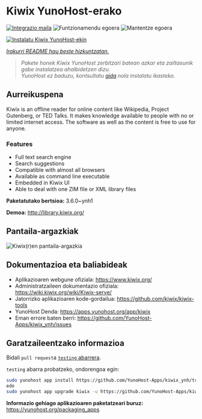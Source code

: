 <!--
Ohart ongi: README hau automatikoki sortu da <https://github.com/YunoHost/apps/tree/master/tools/readme_generator>ri esker
EZ editatu eskuz.
-->

# Kiwix YunoHost-erako

[![Integrazio maila](https://dash.yunohost.org/integration/kiwix.svg)](https://dash.yunohost.org/appci/app/kiwix) ![Funtzionamendu egoera](https://ci-apps.yunohost.org/ci/badges/kiwix.status.svg) ![Mantentze egoera](https://ci-apps.yunohost.org/ci/badges/kiwix.maintain.svg)

[![Instalatu Kiwix YunoHost-ekin](https://install-app.yunohost.org/install-with-yunohost.svg)](https://install-app.yunohost.org/?app=kiwix)

*[Irakurri README hau beste hizkuntzatan.](./ALL_README.md)*

> *Pakete honek Kiwix YunoHost zerbitzari batean azkar eta zailtasunik gabe instalatzea ahalbidetzen dizu.*  
> *YunoHost ez baduzu, kontsultatu [gida](https://yunohost.org/install) nola instalatu ikasteko.*

## Aurreikuspena

Kiwix is an offline reader for online content like Wikipedia, Project Gutenberg, or TED Talks. It makes knowledge available to people with no or limited internet access. The software as well as the content is free to use for anyone.

### Features

- Full text search engine
- Search suggestions
- Compatible with almost all browsers
- Available as command line executable
- Embedded in Kiwix UI
- Able to deal with one ZIM file or XML library files


**Paketatutako bertsioa:** 3.6.0~ynh1

**Demoa:** <http://library.kiwix.org/>

## Pantaila-argazkiak

![Kiwix(r)en pantaila-argazkia](./doc/screenshots/screenshot.png)

## Dokumentazioa eta baliabideak

- Aplikazioaren webgune ofiziala: <https://www.kiwix.org/>
- Administratzaileen dokumentazio ofiziala: <https://wiki.kiwix.org/wiki/Kiwix-serve/>
- Jatorrizko aplikazioaren kode-gordailua: <https://github.com/kiwix/kiwix-tools>
- YunoHost Denda: <https://apps.yunohost.org/app/kiwix>
- Eman errore baten berri: <https://github.com/YunoHost-Apps/kiwix_ynh/issues>

## Garatzaileentzako informazioa

Bidali `pull request`a [`testing` abarrera](https://github.com/YunoHost-Apps/kiwix_ynh/tree/testing).

`testing` abarra probatzeko, ondorengoa egin:

```bash
sudo yunohost app install https://github.com/YunoHost-Apps/kiwix_ynh/tree/testing --debug
edo
sudo yunohost app upgrade kiwix -u https://github.com/YunoHost-Apps/kiwix_ynh/tree/testing --debug
```

**Informazio gehiago aplikazioaren paketatzeari buruz:** <https://yunohost.org/packaging_apps>

